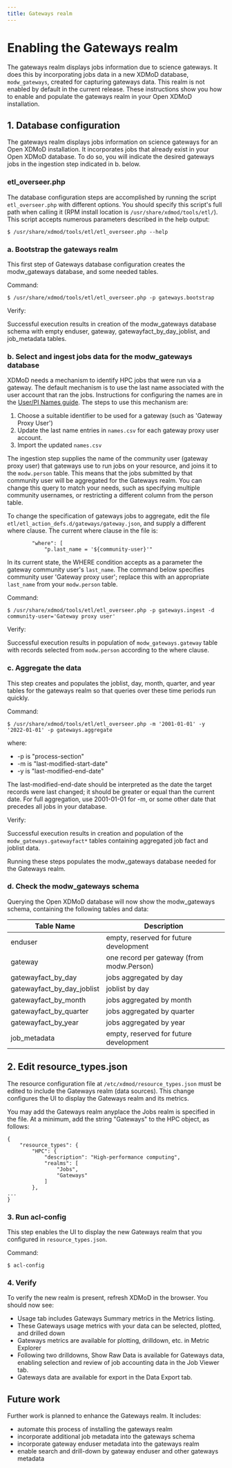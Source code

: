 ```yaml
---
title: Gateways realm
---
```


# Enabling the Gateways realm

The gateways realm displays jobs information due to science gateways. It does this by incorporating jobs data in a new XDMoD database, `modw_gateways`, created for capturing gateways data. This realm is not enabled by default in the current release. These instructions show you how to enable and populate the gateways realm in your Open XDMoD installation.

## 1. Database configuration

The gateways realm displays jobs information on science gateways for an Open XDMoD installation. It incorporates jobs that already exist in your Open XDMoD database. To do so, you will indicate the desired gateways jobs in the ingestion step indicated in b. below.

### etl_overseer.php

The database configuration steps are accomplished by running the script `etl_overseer.php` with
different options. You should specify this script's full path when calling it (RPM install location
is `/usr/share/xdmod/tools/etl/`). This script accepts numerous parameters described in the help
output:

`$ /usr/share/xdmod/tools/etl/etl_overseer.php --help`

### a. Bootstrap the gateways realm

This first step of Gateways database configuration creates the modw_gateways database, and some needed tables.

Command:

`$ /usr/share/xdmod/tools/etl/etl_overseer.php -p gateways.bootstrap`

Verify:

Successful execution results in creation of the modw_gateways database schema with empty enduser, gateway, gatewayfact_by_day_joblist, and job_metadata tables.

### b. Select and ingest jobs data for the modw_gateways database
XDMoD needs a mechanism to identify HPC jobs that were run via a gateway. The default mechanism is to use the last name associated with the user account that ran the jobs. Instructions for configuring the names are in the [User/PI Names guide](user-names.md). The steps to use this mechanism are:
1) Choose a suitable identifier to be used for a gateway (such as 'Gateway Proxy User')
1) Update the last name entries in `names.csv` for each gateway proxy user account.
1) Import the updated `names.csv`

The ingestion step supplies the name of the community user (gateway proxy user) that gateways use to run jobs on your resource, and joins it to the `modw.person` table. This means that the jobs submitted by that community user will be aggregated for the Gateways realm. You can change this query to match your needs, such as specifying multiple community usernames, or restricting a different column from the person table.

To change the specification of gateways jobs to aggregate, edit the file `etl/etl_action_defs.d/gateways/gateway.json`, and supply a different where clause. The current where clause in the file is:

```
        "where": [
            "p.last_name = '${community-user}'"
```

In its current state, the WHERE condition accepts as a parameter the gateway community user's `last_name`. The command below specifies community user 'Gateway proxy user'; replace this with an appropriate `last_name` from your `modw.person` table.

Command:

`$ /usr/share/xdmod/tools/etl/etl_overseer.php -p gateways.ingest -d community-user='Gateway proxy user'`

Verify:

Successful execution results in population of `modw_gateways.gateway` table with records selected from `modw.person` according to the where clause.

### c. Aggregate the data

This step creates and populates the joblist, day, month, quarter, and year tables for the gateways realm so that queries over these time periods run quickly.

Command:

`$ /usr/share/xdmod/tools/etl/etl_overseer.php -m '2001-01-01' -y '2022-01-01' -p gateways.aggregate`

where:
* -p is "process-section"
* -m is "last-modified-start-date"
* -y is "last-modified-end-date"

The last-modified-end-date should be interpreted as the date the target records were last changed; it should be greater or equal than the current date. For full aggregation, use 2001-01-01 for -m, or some other date that precedes all jobs in your database.

Verify:

Successful execution results in creation and population of the `modw_gateways.gatewayfact*` tables containing aggregated job fact and joblist data.

Running these steps populates the modw_gateways database needed for the Gateways realm.

### d. Check the modw_gateways schema

Querying the Open XDMoD database will now show the modw_gateways schema, containing the following tables and data:

Table Name | Description
-----------|-------------
enduser | empty, reserved for future development
gateway | one record per gateway (from modw.Person)
gatewayfact_by_day | jobs aggregated by day
gatewayfact_by_day_joblist | joblist by day
gatewayfact_by_month | jobs aggregated by month
gatewayfact_by_quarter | jobs aggregated by quarter
gatewayfact_by_year| jobs aggregated by year
job_metadata | empty, reserved for future development


## 2. Edit resource_types.json

The resource configuration file at `/etc/xdmod/resource_types.json` must be edited to include the Gateways realm (data sources).  This change configures the UI to display the Gateways realm and its metrics.

You may add the Gateways realm anyplace the Jobs realm is specified in the file. At a minimum, add the string "Gateways" to the HPC object, as follows:

```
{
    "resource_types": {
        "HPC": {
            "description": "High-performance computing",
            "realms": [
                "Jobs",
                "Gateways"
            ]
        },
...
}
```
### 3. Run acl-config

This step enables the UI to display the new Gateways realm that you configured in `resource_types.json`.

Command:

`$ acl-config`

### 4. Verify

To verify the new realm is present, refresh XDMoD in the browser. You should now see:

- Usage tab includes Gateways Summary metrics in the Metrics listing.
- These Gateways usage metrics with your data can be selected, plotted, and drilled down
- Gateways metrics are available for plotting, drilldown, etc. in Metric Explorer
- Following two drilldowns, Show Raw Data is available for Gateways data, enabling selection and review of job accounting data in the Job Viewer tab.
- Gateways data are available for export in the Data Export tab.

## Future work

Further work is planned to enhance the Gateways realm. It includes:

- automate this process of installing the gateways realm
- incorporate additional job metadata into the gateways schema
- incorporate gateway enduser metadata into the gateways realm
- enable search and drill-down by gateway enduser and other gateways metadata
